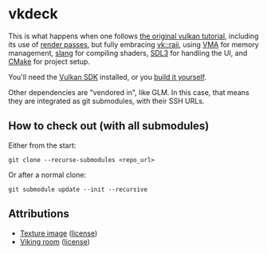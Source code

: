 # vkdeck

This is what happens when one follows [the original vulkan tutorial](https://vulkan-tutorial.com/),
including its use of
[render passes](https://vulkan-tutorial.com/Drawing_a_triangle/Graphics_pipeline_basics/Render_passes),
but fully embracing [vk::raii](https://github.com/KhronosGroup/Vulkan-Hpp/blob/main/vk_raii_ProgrammingGuide.md),
using [VMA](https://gpuopen.com/vulkan-memory-allocator/) for memory management,
[slang](https://github.com/shader-slang/slang) for compiling shaders,
[SDL3](https://wiki.libsdl.org/SDL3/FrontPage) for handling the UI,
and [CMake](https://cmake.org/) for project setup.

You'll need the [Vulkan SDK](https://vulkan.lunarg.com/sdk/home) installed,
or you [build it yourself](https://github.com/dirkz/vulkan-sdk-builder).

Other dependencies are "vendored in", like GLM. In this case, that means
they are integrated as git submodules, with their SSH URLs.

## How to check out (with all submodules)

Either from the start:

```
git clone --recurse-submodules <repo_url>
```

Or after a normal clone:

```
git submodule update --init --recursive
```

## Attributions

* [Texture image](https://pixabay.com/photos/statue-sculpture-figure-1275469/) ([license](https://pixabay.com/service/license-summary/))
* [Viking room](https://sketchfab.com/3d-models/viking-room-a49f1b8e4f5c4ecf9e1fe7d81915ad38) ([license](https://creativecommons.org/licenses/by/4.0/deed.es))

